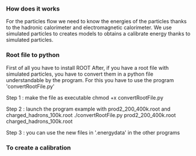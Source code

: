 ### How does it works
For the particles flow we need to know the energies of the particles thanks to the hadronic calorimeter and electromagnetic calorimeter.
We use simulated particles to creates models to obtains a calibrate energy thanks to simulated particles.

### Root file to python
First of all you have to install ROOT
After, if you have a root file with simulated particles, you have to convert them in a python file understandable by the program.
For this you have to use the program 'convertRootFile.py'

Step 1 : make the file as executable
    chmod +x convertRootFile.py

Step 2 : launch the program
example with prod2_200_400k.root and charged_hadrons_100k.root
    ./convertRootFile.py prod2_200_400k.root charged_hadrons_100k.root

Step 3 : you can use the new files in '.energydata' in the other programs

### To create a calibration
